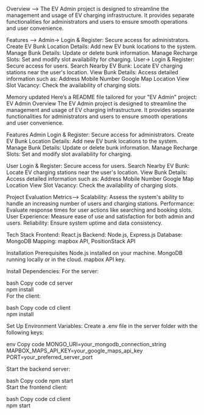 Overview -->
The EV Admin project is designed to streamline the management and usage of EV charging infrastructure.
It provides separate functionalities for administrators and users to ensure smooth operations and user convenience.

Features -->
Admin->
Login & Register: Secure access for administrators.
Create EV Bunk Location Details: Add new EV bunk locations to the system.
Manage Bunk Details: Update or delete bunk information.
Manage Recharge Slots: Set and modify slot availability for charging.
User->
Login & Register: Secure access for users.
Search Nearby EV Bunk: Locate EV charging stations near the user's location.
View Bunk Details: Access detailed information such as:
Address
Mobile Number
Google Map Location
View Slot Vacancy: Check the availability of charging slots.

Memory updated
Here’s a README file tailored for your "EV Admin" project:
EV Admin
Overview
The EV Admin project is designed to streamline the management and usage of EV charging infrastructure. It provides separate functionalities for administrators and users to ensure smooth operations and user convenience.

Features
Admin 
Login & Register: Secure access for administrators.
Create EV Bunk Location Details: Add new EV bunk locations to the system.
Manage Bunk Details: Update or delete bunk information.
Manage Recharge Slots: Set and modify slot availability for charging.

User
Login & Register: Secure access for users.
Search Nearby EV Bunk: Locate EV charging stations near the user's location.
View Bunk Details: Access detailed information such as:
Address
Mobile Number
Google Map Location
View Slot Vacancy: Check the availability of charging slots.

Project Evaluation Metrics-->
Scalability: Assess the system's ability to handle an increasing number of users and charging stations.
Performance: Evaluate response times for user actions like searching and booking slots.
User Experience: Measure ease of use and satisfaction for both admin and users.
Reliability: Ensure system uptime and data consistency.

Tech Stack
Frontend: React.js
Backend: Node.js, Express.js
Database: MongoDB
Mapping: mapbox API, PositionStack API

Installation
Prerequisites
Node.js installed on your machine.
MongoDB running locally or in the cloud.
mapbox API key.

Install Dependencies:
For the server:

bash
Copy code
cd server  
npm install  
For the client:

bash
Copy code
cd client  
npm install

Set Up Environment Variables:
Create a .env file in the server folder with the following keys:

env
Copy code
MONGO_URI=your_mongodb_connection_string  
MAPBOX_MAPS_API_KEY=your_google_maps_api_key  
PORT=your_preferred_server_port  

Start the backend server:

bash
Copy code
npm start  
Start the frontend client:

bash
Copy code
cd client  
npm start  

